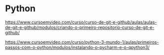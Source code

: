 # Python

https://www.cursoemvideo.com/curso/curso-de-git-e-github/aulas/aulas-de-git-e-github/modulos/criando-o-primeiro-repositorio-curso-de-git-e-github/

https://www.cursoemvideo.com/curso/python-3-mundo-1/aulas/primeiros-passos-com-o-python/modulos/instalando-o-pycharm-e-o-qpython3/
